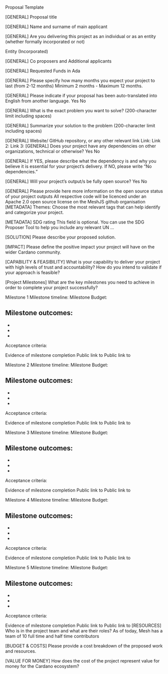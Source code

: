 
Proposal Template

[GENERAL] Proposal title

[GENERAL] Name and surname of main applicant

[GENERAL] Are you delivering this project as an individual or as an entity (whether formally incorporated or not)

Entity (Incorporated)


[GENERAL] Co proposers and Additional applicants

[GENERAL] Requested Funds in Ada

[GENERAL] Please specify how many months you expect your project to last (from 2-12 months)
Minimum 2 months - Maximum 12 months.



[GENERAL] Please indicate if your proposal has been auto-translated into English from another language.
Yes
No

[GENERAL] What is the exact problem you want to solve? (200-character limit including spaces)


[GENERAL] Summarize your solution to the problem (200-character limit including spaces)

[GENERAL] Website/ GitHub repository, or any other relevant link
Link:
Link 2:
Link 3: 
[GENERAL] Does your project have any dependencies on other organizations, technical or otherwise?
Yes
No

[GENERAL] If YES, please describe what the dependency is and why you believe it is essential for your project’s delivery. If NO, please write “No dependencies.”

[GENERAL] Will your project’s output/s be fully open source?
Yes
No

[GENERAL] Please provide here more information on the open source status of your project outputs
All respective code will be licenced under an Apache 2.0 open source license on the MeshJS github organisation
[METADATA] Themes:
Choose the most relevant tags that can help identify and categorize your project.

[METADATA] SDG rating
This field is optional. You can use the SDG Proposer Tool to help you include any relevant UN ...

[SOLUTION] Please describe your proposed solution.


[IMPACT] Please define the positive impact your project will have on the wider Cardano community.


[CAPABILITY & FEASIBILITY] What is your capability to deliver your project with high levels of trust and accountability? How do you intend to validate if your approach is feasible?


[Project Milestones] What are the key milestones you need to achieve in order to complete your project successfully?

Milestone 1
Milestone timeline: 
Milestone Budget: 

Milestone outcomes:
- 
- 
- 
- 


Acceptance criteria:









Evidence of milestone completion
Public link to 
Public link to 


Milestone 2
Milestone timeline: 
Milestone Budget: 

Milestone outcomes:
- 
- 
- 
- 


Acceptance criteria:









Evidence of milestone completion
Public link to 
Public link to 


Milestone 3
Milestone timeline: 
Milestone Budget: 

Milestone outcomes:
- 
- 
- 
- 


Acceptance criteria:









Evidence of milestone completion
Public link to 
Public link to 

Milestone 4
Milestone timeline: 
Milestone Budget: 

Milestone outcomes:
- 
- 
- 
- 


Acceptance criteria:









Evidence of milestone completion
Public link to 
Public link to 


Milestone 5
Milestone timeline: 
Milestone Budget: 

Milestone outcomes:
- 
- 
- 
- 


Acceptance criteria:









Evidence of milestone completion
Public link to 
Public link to 
[RESOURCES] Who is in the project team and what are their roles?
As of today, Mesh has a team of 10 full time and half time contributors 


[BUDGET & COSTS] Please provide a cost breakdown of the proposed work and resources.



[VALUE FOR MONEY] How does the cost of the project represent value for money for the Cardano ecosystem?


